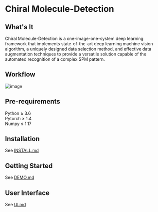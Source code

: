 # Chiral Molecule-Detection

## What's It
Chiral Molecule-Detection is a one-image-one-system deep learning framework that implements state-of-the-art deep learning machine vision algorithm, a uniquely designed data selection method, and effective data augmentation techniques to provide a versatile solution capable of the automated recognition of a complex SPM pattern.

## Workflow
![image](https://user-images.githubusercontent.com/65342604/109371168-a1597780-78de-11eb-98e5-fad59e7dc505.png)

## Pre-requirements
Python ≥ 3.6     
Pytorch ≥ 1.4    
Numpy ≤ 1.17   


## Installation
See [INSTALL.md](./INSTALL.md)

## Getting Started
See [DEMO.md](./DEMO.md)

## User Interface
See [UI.md](./UI.md)
